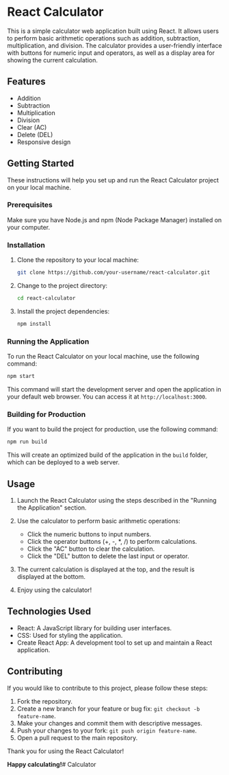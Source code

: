 # React Calculator

This is a simple calculator web application built using React. It allows users to perform basic arithmetic operations such as addition, subtraction, multiplication, and division. The calculator provides a user-friendly interface with buttons for numeric input and operators, as well as a display area for showing the current calculation.

## Features

- Addition
- Subtraction
- Multiplication
- Division
- Clear (AC)
- Delete (DEL)
- Responsive design

## Getting Started

These instructions will help you set up and run the React Calculator project on your local machine.

### Prerequisites

Make sure you have Node.js and npm (Node Package Manager) installed on your computer.

### Installation

1. Clone the repository to your local machine:

   ```bash
   git clone https://github.com/your-username/react-calculator.git
   ```

2. Change to the project directory:

   ```bash
   cd react-calculator
   ```

3. Install the project dependencies:

   ```bash
   npm install
   ```

### Running the Application

To run the React Calculator on your local machine, use the following command:

```bash
npm start
```

This command will start the development server and open the application in your default web browser. You can access it at `http://localhost:3000`.

### Building for Production

If you want to build the project for production, use the following command:

```bash
npm run build
```

This will create an optimized build of the application in the `build` folder, which can be deployed to a web server.

## Usage

1. Launch the React Calculator using the steps described in the "Running the Application" section.

2. Use the calculator to perform basic arithmetic operations:
   - Click the numeric buttons to input numbers.
   - Click the operator buttons (+, -, *, /) to perform calculations.
   - Click the "AC" button to clear the calculation.
   - Click the "DEL" button to delete the last input or operator.

3. The current calculation is displayed at the top, and the result is displayed at the bottom.

4. Enjoy using the calculator!

## Technologies Used

- React: A JavaScript library for building user interfaces.
- CSS: Used for styling the application.
- Create React App: A development tool to set up and maintain a React application.

## Contributing

If you would like to contribute to this project, please follow these steps:

1. Fork the repository.
2. Create a new branch for your feature or bug fix: `git checkout -b feature-name`.
3. Make your changes and commit them with descriptive messages.
4. Push your changes to your fork: `git push origin feature-name`.
5. Open a pull request to the main repository.



Thank you for using the React Calculator!

**Happy calculating!**# Calculator
